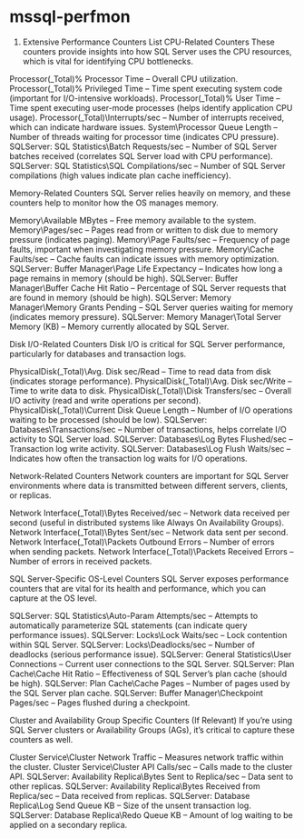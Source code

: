 # mssql-perfmon

1. Extensive Performance Counters List
CPU-Related Counters
These counters provide insights into how SQL Server uses the CPU resources, which is vital for identifying CPU bottlenecks.

Processor(_Total)\% Processor Time – Overall CPU utilization.
Processor(_Total)\% Privileged Time – Time spent executing system code (important for I/O-intensive workloads).
Processor(_Total)\% User Time – Time spent executing user-mode processes (helps identify application CPU usage).
Processor(_Total)\Interrupts/sec – Number of interrupts received, which can indicate hardware issues.
System\Processor Queue Length – Number of threads waiting for processor time (indicates CPU pressure).
SQLServer: SQL Statistics\Batch Requests/sec – Number of SQL Server batches received (correlates SQL Server load with CPU performance).
SQLServer: SQL Statistics\SQL Compilations/sec – Number of SQL Server compilations (high values indicate plan cache inefficiency).

Memory-Related Counters
SQL Server relies heavily on memory, and these counters help to monitor how the OS manages memory.

Memory\Available MBytes – Free memory available to the system.
Memory\Pages/sec – Pages read from or written to disk due to memory pressure (indicates paging).
Memory\Page Faults/sec – Frequency of page faults, important when investigating memory pressure.
Memory\Cache Faults/sec – Cache faults can indicate issues with memory optimization.
SQLServer: Buffer Manager\Page Life Expectancy – Indicates how long a page remains in memory (should be high).
SQLServer: Buffer Manager\Buffer Cache Hit Ratio – Percentage of SQL Server requests that are found in memory (should be high).
SQLServer: Memory Manager\Memory Grants Pending – SQL Server queries waiting for memory (indicates memory pressure).
SQLServer: Memory Manager\Total Server Memory (KB) – Memory currently allocated by SQL Server.

Disk I/O-Related Counters
Disk I/O is critical for SQL Server performance, particularly for databases and transaction logs.

PhysicalDisk(_Total)\Avg. Disk sec/Read – Time to read data from disk (indicates storage performance).
PhysicalDisk(_Total)\Avg. Disk sec/Write – Time to write data to disk.
PhysicalDisk(_Total)\Disk Transfers/sec – Overall I/O activity (read and write operations per second).
PhysicalDisk(_Total)\Current Disk Queue Length – Number of I/O operations waiting to be processed (should be low).
SQLServer: Databases\Transactions/sec – Number of transactions, helps correlate I/O activity to SQL Server load.
SQLServer: Databases\Log Bytes Flushed/sec – Transaction log write activity.
SQLServer: Databases\Log Flush Waits/sec – Indicates how often the transaction log waits for I/O operations.

Network-Related Counters
Network counters are important for SQL Server environments where data is transmitted between different servers, clients, or replicas.

Network Interface(_Total)\Bytes Received/sec – Network data received per second (useful in distributed systems like Always On Availability Groups).
Network Interface(_Total)\Bytes Sent/sec – Network data sent per second.
Network Interface(_Total)\Packets Outbound Errors – Number of errors when sending packets.
Network Interface(_Total)\Packets Received Errors – Number of errors in received packets.

SQL Server-Specific OS-Level Counters
SQL Server exposes performance counters that are vital for its health and performance, which you can capture at the OS level.

SQLServer: SQL Statistics\Auto-Param Attempts/sec – Attempts to automatically parameterize SQL statements (can indicate query performance issues).
SQLServer: Locks\Lock Waits/sec – Lock contention within SQL Server.
SQLServer: Locks\Deadlocks/sec – Number of deadlocks (serious performance issue).
SQLServer: General Statistics\User Connections – Current user connections to the SQL Server.
SQLServer: Plan Cache\Cache Hit Ratio – Effectiveness of SQL Server’s plan cache (should be high).
SQLServer: Plan Cache\Cache Pages – Number of pages used by the SQL Server plan cache.
SQLServer: Buffer Manager\Checkpoint Pages/sec – Pages flushed during a checkpoint.

Cluster and Availability Group Specific Counters (If Relevant)
If you’re using SQL Server clusters or Availability Groups (AGs), it’s critical to capture these counters as well.

Cluster Service\Cluster Network Traffic – Measures network traffic within the cluster.
Cluster Service\Cluster API Calls/sec – Calls made to the cluster API.
SQLServer: Availability Replica\Bytes Sent to Replica/sec – Data sent to other replicas.
SQLServer: Availability Replica\Bytes Received from Replica/sec – Data received from replicas.
SQLServer: Database Replica\Log Send Queue KB – Size of the unsent transaction log.
SQLServer: Database Replica\Redo Queue KB – Amount of log waiting to be applied on a secondary replica.
